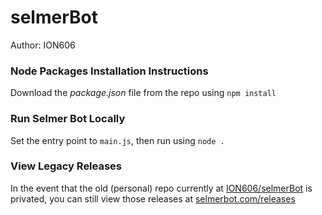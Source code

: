 # selmerBot

Author: ION606

### Node Packages Installation Instructions
Download the _package.json_ file from the repo using
`npm install`


### Run Selmer Bot Locally
Set the entry point to `main.js`, then run using `node .`


### View Legacy Releases
In the event that the old (personal) repo currently at [ION606/selmerBot](https://github.com/ION606/selmerBot) is privated, you can still view those releases at [selmerbot.com/releases](http://www.selmerbot.com/releases)
